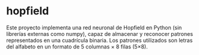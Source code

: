 # hopfield
Este proyecto implementa una red neuronal de Hopfield en Python (sin librerías externas como numpy), capaz de almacenar y reconocer patrones representados en una cuadrícula binaria. Los patrones utilizados son letras del alfabeto en un formato de 5 columnas × 8 filas (5×8).
